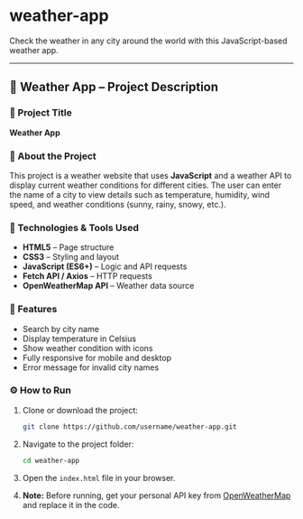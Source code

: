 # weather-app

Check the weather in any city around the world with this JavaScript-based weather app.

---

## 📝 Weather App – Project Description

### 📌 Project Title

**Weather App**

### 📖 About the Project

This project is a weather website that uses **JavaScript** and a weather API to display current weather conditions for different cities.
The user can enter the name of a city to view details such as temperature, humidity, wind speed, and weather conditions (sunny, rainy, snowy, etc.).

### 🚀 Technologies & Tools Used

- **HTML5** – Page structure
- **CSS3** – Styling and layout
- **JavaScript (ES6+)** – Logic and API requests
- **Fetch API / Axios** – HTTP requests
- **OpenWeatherMap API** – Weather data source

### 📂 Features

- Search by city name
- Display temperature in Celsius
- Show weather condition with icons
- Fully responsive for mobile and desktop
- Error message for invalid city names

### ⚙️ How to Run

1. Clone or download the project:

   ```bash
   git clone https://github.com/username/weather-app.git
   ```

2. Navigate to the project folder:

   ```bash
   cd weather-app
   ```

3. Open the `index.html` file in your browser.
4. **Note:** Before running, get your personal API key from [OpenWeatherMap](https://openweathermap.org/api) and replace it in the code.
